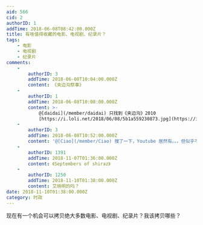 ```yaml
---
aid: 566
cid: 2
authorID: 1
addTime: 2018-06-08T08:42:00.000Z
title: 有啥值得收藏的电影、电视剧、纪录片？
tags:
    - 电影
    - 电视剧
    - 纪录片
comments:
    -
        authorID: 3
        addTime: 2018-06-08T10:04:00.000Z
        content: 《夹边沟祭事》
    -
        authorID: 1
        addTime: 2018-06-08T10:08:00.000Z
        content: >-
            @[daidai](/member/daidai) 只找到《夹边沟》2010
            [https://i.loli.net/2018/06/08/5b1a559230873.jpg](https://i.loli.net/2018/06/08/5b1a559230873.jpg)
    -
        authorID: 3
        addTime: 2018-06-08T10:52:00.000Z
        content: '@[Ciao](/member/Ciao) 搜了一下，Youtube 居然有。。。但似乎不是版權所有方上傳的。'
    -
        authorID: 1391
        addTime: 2018-11-07T01:36:00.000Z
        content: 《Septembers of shiraz》
    -
        authorID: 1250
        addTime: 2018-11-10T01:38:00.000Z
        content: 艾晓明的吗？
date: 2018-11-10T01:38:00.000Z
category: 时政
---
```


现在有一个机会可以拷贝绝大多数电影、电视剧、纪录片？我该拷贝哪些？
